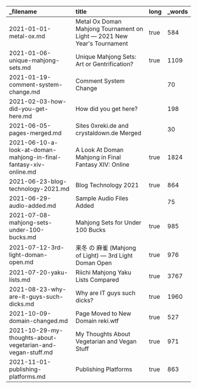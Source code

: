 | _filename                                                         | title                                                                   | long | _words |
| :---------------------------------------------------------------- | :---------------------------------------------------------------------- | :--- | :----- |
| 2021-01-01-metal-ox.md                                            | Metal Ox Doman Mahjong Tournament on Light — 2021 New Year's Tournament | true | 584    |
| 2021-01-06-unique-mahjong-sets.md                                 | Unique Mahjong Sets: Art or Gentrification?                             | true | 1109   |
| 2021-01-19-comment-system-change.md                               | Comment System Change                                                   |      | 70     |
| 2021-02-03-how-did-you-get-here.md                                | How did you get here?                                                   |      | 198    |
| 2021-06-05-pages-merged.md                                        | Sites 0xreki.de and crystaldown.de Merged                               |      | 30     |
| 2021-06-10-a-look-at-doman-mahjong-in-final-fantasy-xiv-online.md | A Look At Doman Mahjong in Final Fantasy XIV: Online                    | true | 1824   |
| 2021-06-23-blog-technology-2021.md                                | Blog Technology 2021                                                    | true | 864    |
| 2021-06-29-audio-added.md                                         | Sample Audio Files Added                                                |      | 75     |
| 2021-07-08-mahjong-sets-under-100-bucks.md                        | Mahjong Sets for Under 100 Bucks                                        | true | 985    |
| 2021-07-12-3rd-light-doman-open.md                                | 来冬 の 麻雀 (Mahjong of Light) — 3rd Light Doman Open                       | true | 976    |
| 2021-07-20-yaku-lists.md                                          | Riichi Mahjong Yaku Lists Compared                                      | true | 3767   |
| 2021-08-23-why-are-it-guys-such-dicks.md                          | Why are IT guys such dicks?                                             | true | 1960   |
| 2021-10-09-domain-changed.md                                      | Page Moved to New Domain reki.wtf                                       | true | 527    |
| 2021-10-29-my-thoughts-about-vegetarian-and-vegan-stuff.md        | My Thoughts About Vegetarian and Vegan Stuff                            | true | 971    |
| 2021-11-01-publishing-platforms.md                                | Publishing Platforms                                                    | true | 863    |
